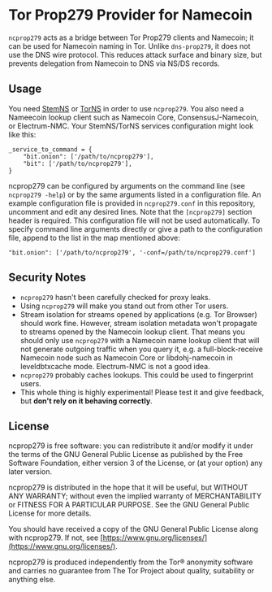 # Tor Prop279 Provider for Namecoin

`ncprop279` acts as a bridge between Tor Prop279 clients and Namecoin; it can be used for Namecoin naming in Tor.  Unlike `dns-prop279`, it does not use the DNS wire protocol.  This reduces attack surface and binary size, but prevents delegation from Namecoin to DNS via NS/DS records.

## Usage

You need [StemNS](https://github.com/namecoin/StemNS) or [TorNS](https://github.com/meejah/TorNS) in order to use `ncprop279`.  You also need a Nameecoin lookup client such as Namecoin Core, ConsensusJ-Namecoin, or Electrum-NMC.  Your StemNS/TorNS services configuration might look like this:

```
_service_to_command = {
    "bit.onion": ['/path/to/ncprop279'],
    "bit": ['/path/to/ncprop279'],
}
```

ncprop279 can be configured by arguments on the command line (see `ncprop279 -help`)
or by the same arguments listed in a configuration file. An example configuration
file is provided in `ncprop279.conf` in this repository, uncomment and edit any
desired lines. Note that the `[ncprop279]` section header is required. This configuration
file will not be used automatically. To specify command line arguments directly
or give a path to the configuration file, append to the list in the map
mentioned above:

    "bit.onion": ['/path/to/ncprop279', '-conf=/path/to/ncprop279.conf']

## Security Notes

* `ncprop279` hasn't been carefully checked for proxy leaks.
* Using `ncprop279` will make you stand out from other Tor users.
* Stream isolation for streams opened by applications (e.g. Tor Browser) should work fine.  However, stream isolation metadata won't propagate to streams opened by the Namecoin lookup client.  That means you should only use `ncprop279` with a Namecoin name lookup client that will not generate outgoing traffic when you query it, e.g. a full-block-receive Namecoin node such as Namecoin Core or libdohj-namecoin in leveldbtxcache mode.  Electrum-NMC is not a good idea.
* `ncprop279` probably caches lookups.  This could be used to fingerprint users.
* This whole thing is highly experimental!  Please test it and give feedback, but **don't rely on it behaving correctly**.

## License

ncprop279 is free software: you can redistribute it and/or modify
it under the terms of the GNU General Public License as published by
the Free Software Foundation, either version 3 of the License, or
(at your option) any later version.

ncprop279 is distributed in the hope that it will be useful,
but WITHOUT ANY WARRANTY; without even the implied warranty of
MERCHANTABILITY or FITNESS FOR A PARTICULAR PURPOSE.  See the
GNU General Public License for more details.

You should have received a copy of the GNU General Public License
along with ncprop279.  If not, see [https://www.gnu.org/licenses/](https://www.gnu.org/licenses/).

ncprop279 is produced independently from the Tor® anonymity software and carries no guarantee from The Tor Project about quality, suitability or anything else.
